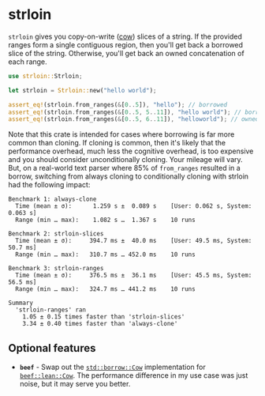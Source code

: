 # strloin

`strloin` gives you copy-on-write
([cow](https://doc.rust-lang.org/std/borrow/enum.Cow.html)) slices of a string.
If the provided ranges form a single contiguous region, then you'll get back a
borrowed slice of the string. Otherwise, you'll get back an owned concatenation
of each range.

```rust
use strloin::Strloin;

let strloin = Strloin::new("hello world");

assert_eq!(strloin.from_ranges(&[0..5]), "hello"); // borrowed
assert_eq!(strloin.from_ranges(&[0..5, 5..11]), "hello world"); // borrowed
assert_eq!(strloin.from_ranges(&[0..5, 6..11]), "helloworld"); // owned
```

Note that this crate is intended for cases where borrowing is far more common
than cloning. If cloning is common, then it's likely that the performance
overhead, much less the cognitive overhead, is too expensive and you should
consider unconditionally cloning. Your mileage will vary. But, on a real-world
text parser where 85% of `from_ranges` resulted in a borrow, switching from
always cloning to conditionally cloning with strloin had the following impact:

```
Benchmark 1: always-clone
  Time (mean ± σ):      1.259 s ±  0.089 s    [User: 0.062 s, System: 0.063 s]
  Range (min … max):    1.082 s …  1.367 s    10 runs

Benchmark 2: strloin-slices
  Time (mean ± σ):     394.7 ms ±  40.0 ms    [User: 49.5 ms, System: 50.7 ms]
  Range (min … max):   310.7 ms … 452.0 ms    10 runs

Benchmark 3: strloin-ranges
  Time (mean ± σ):     376.5 ms ±  36.1 ms    [User: 45.5 ms, System: 56.5 ms]
  Range (min … max):   324.7 ms … 441.2 ms    10 runs

Summary
  'strloin-ranges' ran
    1.05 ± 0.15 times faster than 'strloin-slices'
    3.34 ± 0.40 times faster than 'always-clone'
```

## Optional features

- **`beef`** - Swap out the [`std::borrow::Cow`](https://doc.rust-lang.org/std/borrow/enum.Cow.html) implementation for [`beef::lean::Cow`](https://docs.rs/beef/latest/beef/lean/type.Cow.html). The performance difference in my use case was just noise, but it may serve you better.
